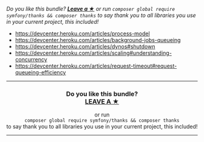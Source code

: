 *Do you like this bundle? [**Leave a &#9733;**](#js-repo-pjax-container) or run `composer global require symfony/thanks && composer thanks` to say thank you to all libraries you use in your current project, this included!*

- https://devcenter.heroku.com/articles/process-model
- https://devcenter.heroku.com/articles/background-jobs-queueing
- https://devcenter.heroku.com/articles/dynos#shutdown
- https://devcenter.heroku.com/articles/scaling#understanding-concurrency
- https://devcenter.heroku.com/articles/request-timeout#request-queueing-efficiency

<hr />
<h3 align="center">
    <b>Do you like this bundle?</b><br />
    <b><a href="#js-repo-pjax-container">LEAVE A &#9733;</a></b>
</h3>
<p align="center">
    or run<br />
    <code>composer global require symfony/thanks && composer thanks</code><br />
    to say thank you to all libraries you use in your current project, this included!
</p>
<hr />
